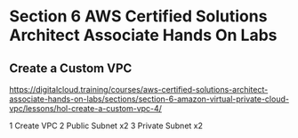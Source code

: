 # Section 6 AWS Certified Solutions Architect Associate Hands On Labs

## Create a Custom VPC

https://digitalcloud.training/courses/aws-certified-solutions-architect-associate-hands-on-labs/sections/section-6-amazon-virtual-private-cloud-vpc/lessons/hol-create-a-custom-vpc-4/

1 Create VPC
2 Public Subnet x2
3 Private Subnet x2

